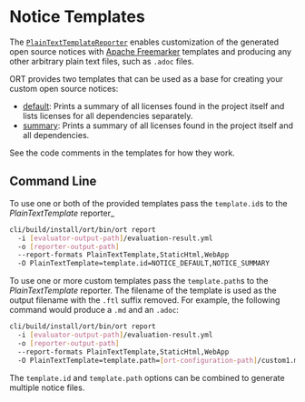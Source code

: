 # Notice Templates

The [`PlainTextTemplateReporter`](../../plugins/reporters/freemarker/src/main/kotlin/PlainTextTemplateReporter.kt)
enables customization of the generated open source notices with [Apache Freemarker](https://freemarker.apache.org/)
templates and producing any other arbitrary plain text files, such as `.adoc` files.

ORT provides two templates that can be used as a base for creating your custom open source notices:

* [default](../../plugins/reporters/freemarker/src/main/resources/templates/plain-text/NOTICE_DEFAULT.ftl): Prints a
  summary of all licenses found in the project itself and lists licenses for all dependencies separately.
* [summary](../../plugins/reporters/freemarker/src/main/resources/templates/plain-text/NOTICE_SUMMARY.ftl): Prints a
  summary of all licenses found in the project itself and all dependencies.

See the code comments in the templates for how they work.

## Command Line

To use one or both of the provided templates pass the `template.id`s to the *PlainTextTemplate* reporter_

```bash
cli/build/install/ort/bin/ort report
  -i [evaluator-output-path]/evaluation-result.yml
  -o [reporter-output-path]
  --report-formats PlainTextTemplate,StaticHtml,WebApp
  -O PlainTextTemplate=template.id=NOTICE_DEFAULT,NOTICE_SUMMARY
```

To use one or more custom templates pass the `template.path`s to the *PlainTextTemplate* reporter.
The filename of the template is used as the output filename with the `.ftl` suffix removed. For example, the following
command would produce a `.md` and an `.adoc`:

```bash
cli/build/install/ort/bin/ort report
  -i [evaluator-output-path]/evaluation-result.yml
  -o [reporter-output-path]
  --report-formats PlainTextTemplate,StaticHtml,WebApp
  -O PlainTextTemplate=template.path=[ort-configuration-path]/custom1.md.ftl,[ort-configuration-path]/custom2.adoc.ftl
```

The `template.id` and `template.path` options can be combined to generate multiple notice files.
